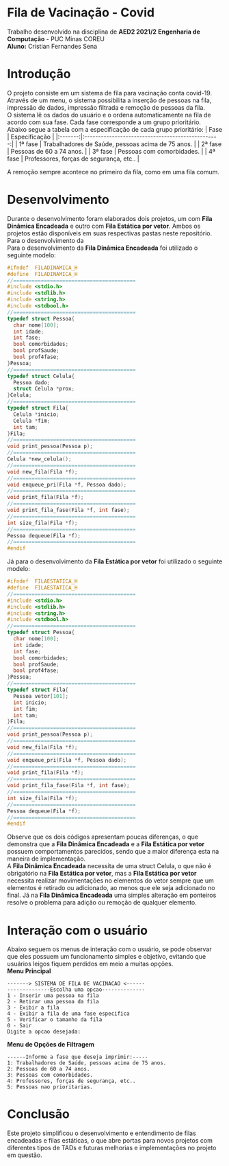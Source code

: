 # Fila de Vacinação - Covid
Trabalho desenvolvido na disciplina de **AED2 2021/2**
**Engenharia de Computação** - PUC Minas COREU
<br>**Aluno:** Cristian Fernandes Sena
# Introdução
O projeto consiste em um sistema de fila para vacinação conta covid-19. Através de um menu, o sistema possibilita a inserção de pessoas na fila, impressão de dados, impressão filtrada e remoção de pessoas da fila.
<br>O sistema lê os dados do usuário e o ordena automaticamente na fila de acordo com sua fase. Cada fase corresponde a um grupo prioritário. 
<br>Abaixo segue a tabela com a especificação de cada grupo prioritário:
|   Fase  |                   Especificação                   |
|:-------:|:-------------------------------------------------:|
| 1ª fase | Trabalhadores de Saúde, pessoas acima de 75 anos. |
| 2ª fase | Pessoas de 60 a 74 anos.                          |
| 3ª fase | Pessoas com comorbidades.                         |
| 4ª fase | Professores, forças de segurança, etc..           |

A remoção sempre acontece no primeiro da fila, como em uma fila comum.

# Desenvolvimento
Durante o desenvolvimento foram elaborados dois projetos, um com **Fila Dinâmica Encadeada** e outro com **Fila Estática por vetor**. Ambos os projetos estão disponíveis em suas respectivas pastas neste repositório.
<br>Para o desenvolvimento da 
<br>Para o desenvolvimento da **Fila Dinâmica Encadeada** foi utilizado o seguinte modelo:
```c
#ifndef  FILADINAMICA_H
#define  FILADINAMICA_H
//========================================
#include <stdio.h>
#include <stdlib.h>
#include <string.h>
#include <stdbool.h>
//========================================
typedef struct Pessoa{
  char nome[100];
  int idade;
  int fase;
  bool comorbidades;
  bool profSaude;
  bool prof4fase;
}Pessoa;
//========================================
typedef struct Celula{
  Pessoa dado;
  struct Celula *prox;
}Celula;
//========================================
typedef struct Fila{
  Celula *inicio;
  Celula *fim;
  int tam;
}Fila;
//========================================
void print_pessoa(Pessoa p);
//========================================
Celula *new_celula();
//========================================
void new_fila(Fila *f);
//========================================
void enqueue_pri(Fila *f, Pessoa dado);
//========================================
void print_fila(Fila *f);
//========================================
void print_fila_fase(Fila *f, int fase);
//========================================
int size_fila(Fila *f);
//========================================
Pessoa dequeue(Fila *f);
//========================================
#endif 
```
Já para o desenvolvimento da **Fila Estática por vetor** foi utilizado o seguinte modelo:
```c
#ifndef  FILAESTATICA_H
#define  FILAESTATICA_H
//========================================
#include <stdio.h>
#include <stdlib.h>
#include <string.h>
#include <stdbool.h>
//========================================
typedef struct Pessoa{
  char nome[100];
  int idade;
  int fase;
  bool comorbidades;
  bool profSaude;
  bool prof4fase;
}Pessoa;
//========================================
typedef struct Fila{
  Pessoa vetor[101];
  int inicio;
  int fim;
  int tam;
}Fila;
//========================================
void print_pessoa(Pessoa p);
//========================================
void new_fila(Fila *f);
//========================================
void enqueue_pri(Fila *f, Pessoa dado);
//========================================
void print_fila(Fila *f);
//========================================
void print_fila_fase(Fila *f, int fase);
//========================================
int size_fila(Fila *f);
//========================================
Pessoa dequeue(Fila *f);
//========================================
#endif
```
Observe que os dois códigos apresentam poucas diferenças, o que demonstra que a **Fila Dinâmica Encadeada** e a **Fila Estática por vetor** possuem comportamentos parecidos, sendo que a maior diferença esta na maneira de implementação.
<br>A **Fila Dinâmica Encadeada** necessita de uma struct Celula, o que não é obrigatório na **Fila Estática por vetor**, mas a **Fila Estática por vetor** necessita realizar movimentações no elementos do vetor sempre que um elementos é retirado ou adicionado, ao menos que ele seja adicionado no final. Já na **Fila Dinâmica Encadeada** uma simples alteração em ponteiros resolve o problema para adição ou remoção de qualquer elemento.
# Interação com o usuário 
Abaixo seguem os menus de interação com o usuário, se pode observar que eles possuem um funcionamento simples e objetivo, evitando que usuários leigos fiquem perdidos em meio a muitas opções.
<br>**Menu Principal**
```
-------> SISTEMA DE FILA DE VACINACAO <------
--------------Escolha uma opcao--------------
1 - Inserir uma pessoa na fila
2 - Retirar uma pessoa da fila
3 - Exibir a fila
4 - Exibir a fila de uma fase especifica
5 - Verificar o tamanho da fila
0 - Sair
Digite a opcao desejada:
```
**Menu de Opções de Filtragem**
```
------Informe a fase que deseja imprimir:-----
1: Trabalhadores de Saúde, pessoas acima de 75 anos.
2: Pessoas de 60 a 74 anos.
3: Pessoas com comorbidades.
4: Professores, forças de segurança, etc..
5: Pessoas nao prioritarias.
```
# Conclusão
Este projeto simplificou o desenvolvimento e entendimento de filas encadeadas e filas estáticas, o que abre portas para novos projetos com diferentes tipos de TADs e futuras melhorias e implementações no projeto em questão.
